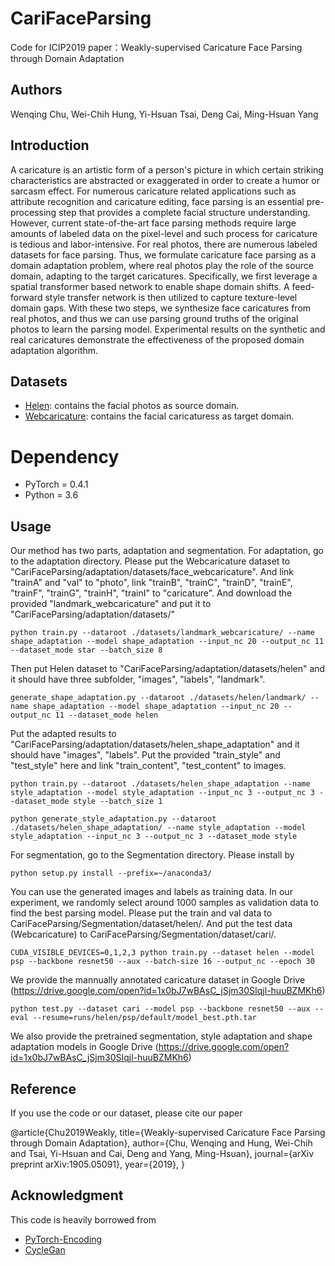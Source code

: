 # CariFaceParsing
Code for ICIP2019 paper：Weakly-supervised Caricature Face Parsing through Domain Adaptation

## Authors
Wenqing Chu, Wei-Chih Hung, Yi-Hsuan Tsai, Deng Cai, Ming-Hsuan Yang

## Introduction
A caricature is an artistic form of a person's picture in which certain striking characteristics are abstracted or exaggerated in order to create a humor or sarcasm effect. For numerous caricature related applications such as attribute recognition and caricature editing, face parsing is an essential pre-processing step that provides a complete facial structure understanding. However, current state-of-the-art face parsing methods require large amounts of labeled data on the pixel-level and such process for caricature is tedious and labor-intensive. For real photos, there are numerous labeled datasets for face parsing. Thus, we formulate caricature face parsing as a domain adaptation problem, where real photos play the role of the source domain, adapting to the target caricatures. Specifically, we first leverage a spatial transformer based network to enable shape domain shifts. A feed-forward style transfer network is then utilized to capture texture-level domain gaps. With these two steps, we synthesize face caricatures from real photos, and thus we can use parsing ground truths of the original photos to learn the parsing model. Experimental results on the synthetic and real caricatures demonstrate the effectiveness of the proposed domain adaptation algorithm.

## Datasets
- [Helen](http://www.ifp.illinois.edu/~vuongle2/helen/): contains the facial photos as source domain.
- [Webcaricature](https://cs.nju.edu.cn/rl/WebCaricature.htm): contains the facial caricaturess as target domain.

# Dependency
- PyTorch = 0.4.1
- Python = 3.6

## Usage
Our method has two parts, adaptation and segmentation.
For adaptation, go to the adaptation directory.
Please put the Webcaricature dataset to "CariFaceParsing/adaptation/datasets/face\_webcaricature". And link "trainA" and "val" to "photo", link "trainB", "trainC", "trainD", "trainE", "trainF", "trainG", "trainH", "trainI" to "caricature".
And download the provided "landmark\_webcaricature" and put it to "CariFaceParsing/adaptation/datasets/"

```
python train.py --dataroot ./datasets/landmark_webcaricature/ --name shape_adaptation --model shape_adaptation --input_nc 20 --output_nc 11 --dataset_mode star --batch_size 8 
```

Then put Helen dataset to "CariFaceParsing/adaptation/datasets/helen" and it should have three subfolder, "images", "labels", "landmark".

```
generate_shape_adaptation.py --dataroot ./datasets/helen/landmark/ --name shape_adaptation --model shape_adaptation --input_nc 20 --output_nc 11 --dataset_mode helen

```

Put the adapted results to "CariFaceParsing/adaptation/datasets/helen\_shape\_adaptation" and it should have "images", "labels". Put the provided "train\_style" and "test\_style" here and link "train\_content", "test\_content" to images.



```
python train.py --dataroot ./datasets/helen_shape_adaptation --name style_adaptation --model style_adaptation --input_nc 3 --output_nc 3 --dataset_mode style --batch_size 1
```


```
python generate_style_adaptation.py --dataroot ./datasets/helen_shape_adaptation/ --name style_adaptation --model style_adaptation --input_nc 3 --output_nc 3 --dataset_mode style
```

For segmentation, go to the Segmentation directory.
Please install by
```
python setup.py install --prefix=~/anaconda3/
```



You can use the generated images and labels as training data. In our experiment, we randomly select around 1000 samples as validation data to find the best parsing model. Please put the train and val data to CariFaceParsing/Segmentation/dataset/helen/. And put the test data (Webcaricature) to CariFaceParsing/Segmentation/dataset/cari/. 

```
CUDA_VISIBLE_DEVICES=0,1,2,3 python train.py --dataset helen --model psp --backbone resnet50 --aux --batch-size 16 --output_nc --epoch 30
```
We provide the mannually annotated caricature dataset in Google Drive (https://drive.google.com/open?id=1x0bJ7wBAsC_jSjm30SIqjl-huuBZMKh6)

```
python test.py --dataset cari --model psp --backbone resnet50 --aux --eval --resume=runs/helen/psp/default/model_best.pth.tar
```

We also provide the pretrained segmentation, style adaptation and shape adaptation models in Google Drive (https://drive.google.com/open?id=1x0bJ7wBAsC_jSjm30SIqjl-huuBZMKh6)


## Reference
If you use the code or our dataset, please cite our paper

@article{Chu2019Weakly,
    title={Weakly-supervised Caricature Face Parsing through Domain Adaptation},
    author={Chu, Wenqing and Hung, Wei-Chih and Tsai, Yi-Hsuan and Cai, Deng and Yang, Ming-Hsuan},
    journal={arXiv preprint arXiv:1905.05091},
    year={2019},
}

## Acknowledgment
This code is heavily borrowed from
- [PyTorch-Encoding](https://github.com/zhanghang1989/PyTorch-Encoding)
- [CycleGan](https://github.com/junyanz/pytorch-CycleGAN-and-pix2pix)





